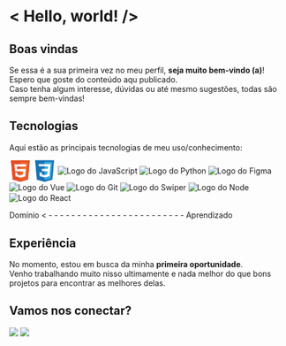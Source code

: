 # < Hello, world! />

## Boas vindas

Se essa é a sua primeira vez no meu perfil, **seja muito bem-vindo (a)**! <br>
Espero que goste do conteúdo aqu publicado. <br>
Caso tenha algum interesse, dúvidas ou até mesmo sugestões, todas são sempre bem-vindas!

## Tecnologias

Aqui estão as principais tecnologias de meu uso/conhecimento:

<div style="display: inline_block">
  <img align="center" alt="Logo do HTML5" height="40" width="40" src="https://raw.githubusercontent.com/devicons/devicon/master/icons/html5/html5-original.svg">
  <img align="center" alt="Logo do CSS3" height="40" width="40" src="https://raw.githubusercontent.com/devicons/devicon/master/icons/css3/css3-original.svg">
  <img align="center" alt="Logo do JavaScript" height="40" width="40" src="https://img.icons8.com/?size=100&id=108784&format=png&color=000000">
  <img align="center" alt="Logo do Python" height="40" width="40" src="https://img.icons8.com/?size=100&id=l75OEUJkPAk4&format=png&color=000000">
  <img align="center" alt="Logo do Figma" height="40" width="40" src="https://img.icons8.com/?size=100&id=zfHRZ6i1Wg0U&format=png&color=000000">
  <img align="center" alt="Logo do Vue" height="40" width="40" src="https://img.icons8.com/?size=100&id=rY6agKizO9eb&format=png&color=000000">
  <img align="center" alt="Logo do Git" height="40" width="40" src="https://img.icons8.com/?size=100&id=20906&format=png&color=000000">
  <img align="center" alt="Logo do Swiper" height="40" width="40" src="https://cms-assets.tutsplus.com/uploads/users/780/posts/39427/image-upload/68747470733a2f2f6769746875622e7375726d6f6e2e6d652f696d616765732f636f6d6d6f6e2f7377697065722d6c6f676f2e737667.svg">
  <img align="center" alt="Logo do Node" height="40" width="40" src="https://img.icons8.com/?size=100&id=hsPbhkOH4FMe&format=png&color=000000">
  <img align="center" alt="Logo do React" height="40" width="40" src="https://cdn.iconscout.com/icon/free/png-512/free-react-logo-icon-download-in-svg-png-gif-file-formats--technology-social-media-vol-5-pack-logos-icons-2945110.png?f=webp&w=256">
</div>

Domínio < - - - - - - - - - - - - - - - - - - - - - - - - Aprendizado

## Experiência

No momento, estou em busca da minha **primeira oportunidade**. <br>
Venho trabalhando muito nisso ultimamente e nada melhor do que bons projetos para encontrar as melhores delas. 
 
## Vamos nos conectar?
 
<div> 
  <a href="https://www.linkedin.com/in/abraaoreis/" target="_blank"><img src="https://img.shields.io/badge/-LinkedIn-%230077B5?style=for-the-badge&logo=linkedin&logoColor=white" target="_blank"></a>
  <a href="mailto:abraaoreispersonal@gmail.com"><img src="https://img.shields.io/badge/-Gmail-%23333?style=for-the-badge&logo=gmail&logoColor=white" target="_blank"></a>
</div>
